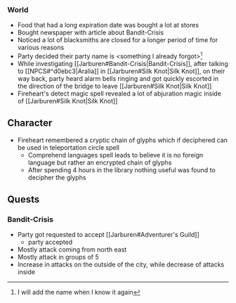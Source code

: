 ### World
- Food that had a long expiration date was bought a lot at stores
- Bought newspaper with article about Bandit-Crisis
- Noticed a lot of blacksmiths are closed for a longer period of time for various reasons
- Party decided their party name is \<something I already forgot>[^1]
- While investigating [[Jarburen#Bandit-Crisis|Bandit-Crisis]], after talking to [[NPCS#^d0ebc3|Aralia]] in [[Jarburen#Silk Knot|Silk Knot]], on their way back, party heard alarm bells ringing and got quickly escorted in the direction of the bridge to leave [[Jarburen#Silk Knot|Silk Knot]]
- Fireheart's detect magic spell revealed a lot of abjuration magic inside of [[Jarburen#Silk Knot|Silk Knot]]

## Character
- Fireheart remembered a cryptic chain of glyphs which if deciphered can be used in teleportation circle spell
	- Comprehend languages spell leads to believe it is no foreign language but rather an encrypted chain of glyphs
	- After spending 4 hours in the library nothing useful was found to decipher the glyphs

## Quests
### Bandit-Crisis
- Party got requested to accept [[Jarburen#Adventurer's Guild]]
	- party accepted
- Mostly attack coming from north east
- Mostly attack in groups of 5
- Increase in attacks on the outside of the city, while decrease of attacks inside


[^1]: I will add the name when I know it again